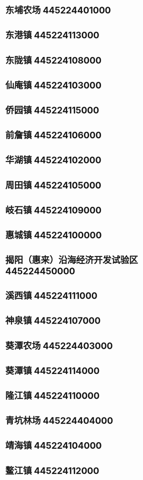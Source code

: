 # 东埔农场 445224401000
# 东港镇 445224113000
# 东陇镇 445224108000
# 仙庵镇 445224103000
# 侨园镇 445224115000
# 前詹镇 445224106000
# 华湖镇 445224102000
# 周田镇 445224105000
# 岐石镇 445224109000
# 惠城镇 445224100000
# 揭阳（惠来）沿海经济开发试验区 445224450000
# 溪西镇 445224111000
# 神泉镇 445224107000
# 葵潭农场 445224403000
# 葵潭镇 445224114000
# 隆江镇 445224110000
# 青坑林场 445224404000
# 靖海镇 445224104000
# 鳌江镇 445224112000
